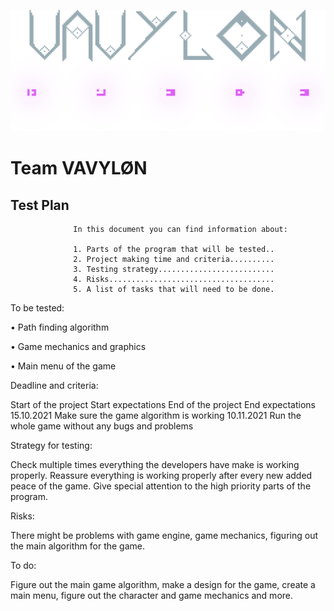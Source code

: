 ![Vavylon Logo](public/VAVYLON_LOGO_BIG_NOBG.png)
# Team VAVYLØN

## Test Plan

                  In this document you can find information about:

                  1. Parts of the program that will be tested..
                  2. Project making time and criteria..........
                  3. Testing strategy..........................
                  4. Risks.....................................
                  5. A list of tasks that will need to be done.

To be tested:

•	Path finding algorithm

•	Game mechanics and graphics

•	Main menu of the game

Deadline and criteria:

Start of the project	Start expectations	End of the project	End expectations
15.10.2021	Make sure the game algorithm is working	10.11.2021	Run the whole game without any bugs and problems

Strategy for testing:

Check multiple times everything the developers have make is working properly. Reassure everything is working properly after every new added peace of the game. Give special attention to the high priority parts of the program.

Risks:

There might be problems with game engine, game mechanics, figuring out the main algorithm for the game.

To do:

Figure out the main game algorithm, make a design for the game, create a main menu, figure out the character and game mechanics and more.



  